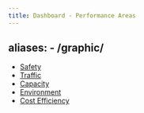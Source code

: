 ```yaml
---
title: Dashboard - Performance Areas
---
```

aliases:
    - /graphic/
---

* [Safety](/dashboard/perf-area/safety/)
* [Traffic](/dashboard/perf-area/traffic/)
* [Capacity]( /dashboard/perf-area/capacity/)
* [Environment](/dashboard/perf-area/environment/)
* [Cost Efficiency](/dashboard/perf-area/cost-efficiency/)
